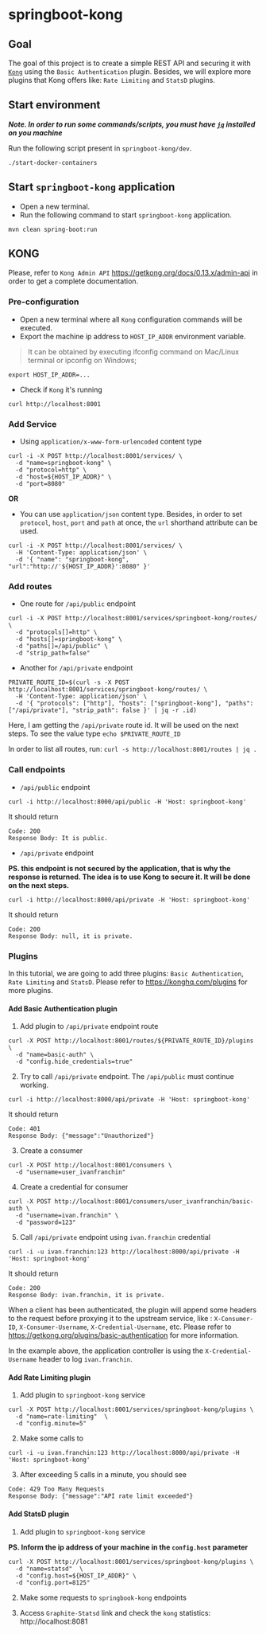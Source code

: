 # springboot-kong

## Goal

The goal of this project is to create a simple REST API and securing it with [`Kong`](https://getkong.org) using the `Basic Authentication` plugin.
Besides, we will explore more plugins that Kong offers like: `Rate Limiting` and `StatsD` plugins.

## Start environment

***Note. In order to run some commands/scripts, you must have [`jq`](https://stedolan.github.io/jq) installed on you machine***

Run the following script present in `springboot-kong/dev`.
```
./start-docker-containers
```

## Start `springboot-kong` application

- Open a new terminal.
- Run the following command to start `springboot-kong` application.
```
mvn clean spring-boot:run
```

## KONG

Please, refer to `Kong Admin API` https://getkong.org/docs/0.13.x/admin-api in order to get a complete documentation.

### Pre-configuration

- Open a new terminal where all `Kong` configuration commands will be executed.
- Export the machine ip address to `HOST_IP_ADDR` environment variable.
> It can be obtained by executing ifconfig command on Mac/Linux terminal or ipconfig on Windows;
```
export HOST_IP_ADDR=...
```

- Check if `Kong` it's running
``` 
curl http://localhost:8001
```

### Add Service

- Using `application/x-www-form-urlencoded` content type
```
curl -i -X POST http://localhost:8001/services/ \
  -d "name=springboot-kong" \
  -d "protocol=http" \
  -d "host=${HOST_IP_ADDR}" \
  -d "port=8080"
```

**OR** 

- You can use `application/json` content type. Besides, in order to set `protocol`, `host`, `port` and `path` at once, the `url` shorthand attribute can be used.
```
curl -i -X POST http://localhost:8001/services/ \
  -H 'Content-Type: application/json' \
  -d '{ "name": "springboot-kong", "url":"http://'${HOST_IP_ADDR}':8080" }'
```

### Add routes

- One route for `/api/public` endpoint
```
curl -i -X POST http://localhost:8001/services/springboot-kong/routes/ \
  -d "protocols[]=http" \
  -d "hosts[]=springboot-kong" \
  -d "paths[]=/api/public" \
  -d "strip_path=false"
```

- Another for `/api/private` endpoint
```
PRIVATE_ROUTE_ID=$(curl -s -X POST http://localhost:8001/services/springboot-kong/routes/ \
  -H 'Content-Type: application/json' \
  -d '{ "protocols": ["http"], "hosts": ["springboot-kong"], "paths": ["/api/private"], "strip_path": false }' | jq -r .id)
```
Here, I am getting the `/api/private` route id. It will be used on the next steps. To see the value type `echo $PRIVATE_ROUTE_ID`

In order to list all routes, run: `curl -s http://localhost:8001/routes | jq .`

### Call endpoints

- `/api/public` endpoint
```
curl -i http://localhost:8000/api/public -H 'Host: springboot-kong'
```

It should return
```
Code: 200
Response Body: It is public.
```

- `/api/private` endpoint

**PS. this endpoint is not secured by the application, that is why the response is returned. The idea is to use Kong to secure it. It will be done on the next steps.**
```
curl -i http://localhost:8000/api/private -H 'Host: springboot-kong'
```

It should return
```
Code: 200
Response Body: null, it is private.
```

### Plugins

In this tutorial, we are going to add three plugins: `Basic Authentication`, `Rate Limiting` and `StatsD`.
Please refer to https://konghq.com/plugins for more plugins.

#### Add Basic Authentication plugin

1. Add plugin to `/api/private` endpoint route
```
curl -X POST http://localhost:8001/routes/${PRIVATE_ROUTE_ID}/plugins \
  -d "name=basic-auth" \
  -d "config.hide_credentials=true"
```

2. Try to call `/api/private` endpoint. The `/api/public` must continue working.
```
curl -i http://localhost:8000/api/private -H 'Host: springboot-kong'
```

It should return
```
Code: 401
Response Body: {"message":"Unauthorized"}
```

3. Create a consumer
```
curl -X POST http://localhost:8001/consumers \
  -d "username=user_ivanfranchin"
```

4. Create a credential for consumer
```
curl -X POST http://localhost:8001/consumers/user_ivanfranchin/basic-auth \
  -d "username=ivan.franchin" \
  -d "password=123"
```

5. Call `/api/private` endpoint using `ivan.franchin` credential
```
curl -i -u ivan.franchin:123 http://localhost:8000/api/private -H 'Host: springboot-kong'
```

It should return
```
Code: 200
Response Body: ivan.franchin, it is private.
```

When a client has been authenticated, the plugin will append some headers to the request before proxying it to the upstream service, like : `X-Consumer-ID`, `X-Consumer-Username`, `X-Credential-Username`, etc.
Please refer to https://getkong.org/plugins/basic-authentication for more information.

In the example above, the application controller is using the `X-Credential-Username` header to log `ivan.franchin`.

#### Add Rate Limiting plugin

1. Add plugin to `springboot-kong` service
```
curl -X POST http://localhost:8001/services/springboot-kong/plugins \
  -d "name=rate-limiting"  \
  -d "config.minute=5"
```

2. Make some calls to
```
curl -i -u ivan.franchin:123 http://localhost:8000/api/private -H 'Host: springboot-kong'
```

3. After exceeding 5 calls in a minute, you should see
```
Code: 429 Too Many Requests
Response Body: {"message":"API rate limit exceeded"}
```

#### Add StatsD plugin

1. Add plugin to `springboot-kong` service

**PS. Inform the ip address of your machine in the `config.host` parameter**
```
curl -X POST http://localhost:8001/services/springboot-kong/plugins \
  -d "name=statsd"  \
  -d "config.host=${HOST_IP_ADDR}" \
  -d "config.port=8125"
```

2. Make some requests to `springbook-kong` endpoints

3. Access `Graphite-Statsd` link and check the `kong` statistics: http://localhost:8081